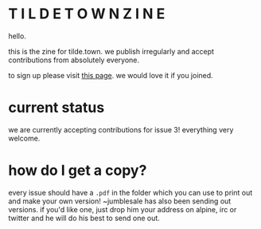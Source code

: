 # T I L D E  T O W N  Z I N E

hello.

this is the zine for tilde.town. we publish irregularly and accept contributions from absolutely everyone.

to sign up please visit [this page](https://cgi.tilde.town/users/signup). we would love it if you joined.

# current status

we are currently accepting contributions for issue 3! everything very welcome.

# how do I get a copy?

every issue should have a `.pdf` in the folder which you can use to print out and make your own version! ~jumblesale has also been sending out versions. if you'd like one, just drop him your address on alpine, irc or twitter and he will do his best to send one out.
